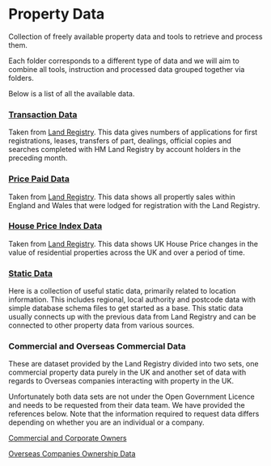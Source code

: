 # Property Data
Collection of freely available property data and tools to retrieve and process them.

Each folder corresponds to a different type of data and we will aim to combine all tools, instruction and processed data grouped together via folders.

Below is a list of all the available data.

### [Transaction Data](transaction-data)

Taken from [Land Registry](https://www.gov.uk/guidance/hm-land-registry-transaction-data). This data gives numbers of applications for first registrations, leases, transfers of part, dealings, official copies and searches completed with HM Land Registry by account holders in the preceding month.

### [Price Paid Data](price-paid-data)

Taken from [Land Registry](https://www.gov.uk/government/statistical-data-sets/price-paid-data-downloads). This data shows all propertly sales within England and Wales that were lodged for registration with the Land Registry.

### [House Price Index Data](hpi-data)

Taken from [Land Registry](https://www.gov.uk/government/publications/hm-land-registry-data/public-data). This data shows UK House Price changes in the value of residential properties across the UK and over a period of time.

### [Static Data](static-data)

Here is a collection of useful static data, primarily related to location information. This includes regional, local authority and postcode data with simple database schema files to get started as a base. This static data usually connects up with the previous data from Land Registry and can be connected to other property data from various sources.

### Commercial and Overseas Commercial Data

These are dataset provided by the Land Registry divided into two sets, one commercial property data purely in the UK and another set of data with regards to Overseas companies interacting with property in the UK.

Unfortunately both data sets are not under the Open Government Licence and needs to be requested from their data team. We have provided the references below. Note that the information required to request data differs depending on whether you are an individual or a company.

[Commercial and Corporate Owners](https://www.gov.uk/guidance/hm-land-registry-commercial-and-corporate-ownership-data)

[Overseas Companies Ownership Data](https://www.gov.uk/government/publications/overseas-companies-ownership-data-technical-specification/overseas-companies-ownership-data-technical-specification)
